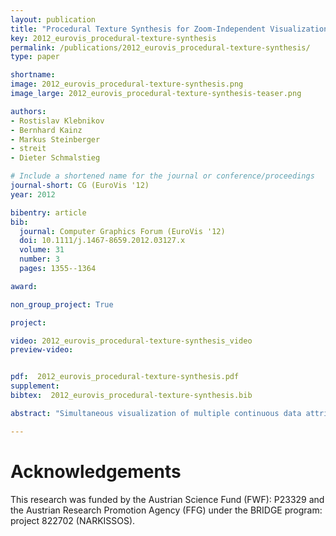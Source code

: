 ```yaml
---
layout: publication
title: "Procedural Texture Synthesis for Zoom-Independent Visualization of Multivariate Data"
key: 2012_eurovis_procedural-texture-synthesis
permalink: /publications/2012_eurovis_procedural-texture-synthesis/
type: paper

shortname: 
image: 2012_eurovis_procedural-texture-synthesis.png
image_large: 2012_eurovis_procedural-texture-synthesis-teaser.png

authors:
- Rostislav Klebnikov
- Bernhard Kainz
- Markus Steinberger
- streit
- Dieter Schmalstieg

# Include a shortened name for the journal or conference/proceedings
journal-short: CG (EuroVis '12)
year: 2012

bibentry: article
bib:
  journal: Computer Graphics Forum (EuroVis '12)
  doi: 10.1111/j.1467-8659.2012.03127.x
  volume: 31
  number: 3
  pages: 1355--1364

award:

non_group_project: True

project: 

video: 2012_eurovis_procedural-texture-synthesis_video
preview-video:


pdf:  2012_eurovis_procedural-texture-synthesis.pdf
supplement:
bibtex:  2012_eurovis_procedural-texture-synthesis.bib

abstract: "Simultaneous visualization of multiple continuous data attributes in a single visualization is a task that is important for many application areas. Unsurprisingly, many methods have been proposed to solve this task. However, the behavior of such methods during the exploration stage, when the user tries to understand the data with panning and zooming, has not been given much attention. In this paper, we propose a method that uses procedural texture synthesis to create zoom-independent visual- izations of three scalar data attributes. The method is based on random-phase Gabor noise, whose frequency is adapted for the visualization of the first data attribute. We ensure that the resulting texture frequency lies in the range that is perceived well by the human visual system at any zoom level. To enhance the perception of this at- tribute, we also apply a specially constructed transfer function that is based on statistical properties of the noise. Additionally, the transfer function is constructed in a way that it does not introduce any aliasing to the texture. We map the second attribute to the texture orientation. The third attribute is color coded and combined with the texture by modifying the value component of the HSV color model. The necessary contrast needed for texture and color perception was determined in a user study. In addition, we conducted a second user study that shows significant advantages of our method over current methods with similar goals. We believe that our method is an important step towards creating methods that not only succeed in visualizing multiple data attributes, but also adapt to the behavior of the user during the data exploration stage."

---
```


# Acknowledgements
This research was funded by the Austrian Science Fund (FWF): P23329 and the Austrian Research Promotion Agency (FFG) under the BRIDGE program: project 822702 (NARKISSOS).
